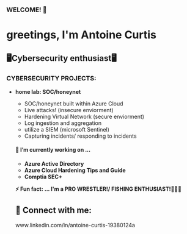 ### WELCOME! 👋<h1>greetings, I'm Antoine Curtis<h2>🖥️Cybersecurity enthusiast🖥️<hs>

  <h3>CYBERSECURITY PROJECTS:</h3>

- <b>home lab: SOC/honeynet</b>
  - SOC/honeynet built within Azure Cloud 
  - Live attacks! (insecure enviorment)
  - Hardening Virtual Network (secure enviorment)
  - Log ingestion and aggregation
  - utilize a SIEM (microsoft Sentinel)
  - Capturing incidents/ responding to incidents
 
  <h4>🔭 I’m currently working on ...<h4>
   
    
     - Azure Active Directory
     - Azure Cloud Hardening Tips and Guide
     - Comptia SEC+
   
    ⚡ Fun fact: ... I'm a PRO WRESTLER!/ FISHING ENTHUSIAST!💪💪💪
     
  <h2> 🤳 Connect with me:</h2>www.linkedin.com/in/antoine-curtis-19380124a


  
  



